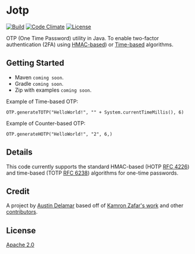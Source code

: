 # Jotp

[![Build](https://travis-ci.org/amdelamar/jotp.svg?branch=master)](https://travis-ci.org/amdelamar/jotp)
[![Code Climate](https://codeclimate.com/github/amdelamar/jotp/badges/gpa.svg)](https://codeclimate.com/github/amdelamar/jotp)
[![License](https://img.shields.io/:license-apache-blue.svg)](https://github.com/amdelamar/jotp/blob/master/LICENSE)

OTP (One Time Password) utility in Java. To enable two-factor authentication (2FA) using [HMAC-based](https://tools.ietf.org/html/rfc4226)) or [Time-based](https://tools.ietf.org/html/rfc6238) algorithms.


## Getting Started

* Maven `coming soon`.
* Gradle `coming soon`.
* Zip with examples `coming soon`.

Example of Time-based OTP:

`OTP.generateTOTP("HelloWorld!", "" + System.currentTimeMillis(), 6)`

Example of Counter-based OTP:

`OTP.generateHOTP("HelloWorld!", "2", 6,)`


## Details

This code currently supports the standard HMAC-based (HOTP [RFC 4226](https://tools.ietf.org/html/rfc4226)) and time-based (TOTP [RFC 6238](https://tools.ietf.org/html/rfc6238)) algorithms for one-time passwords.


## Credit

A project by [Austin Delamar](https://github.com/amdelamar) based off of [Kamron Zafar's work](https://github.com/kamranzafar/libotp) and other [contributors](https://github.com/amdelamar/jotp/graphs/contributors).

## License

[Apache 2.0](https://github.com/amdelamar/jotp/blob/master/LICENSE)
